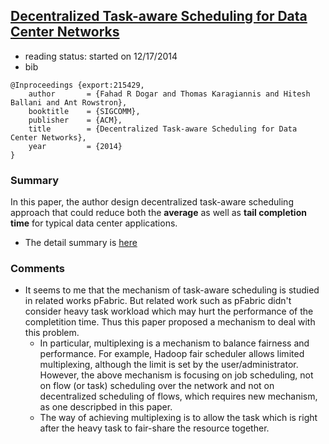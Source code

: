 ## [Decentralized Task-aware Scheduling for Data Center Networks](http://research.microsoft.com/apps/pubs/default.aspx?id=215429)

- reading status: started on 12/17/2014
- bib
```
@Inproceedings {export:215429,
    author       = {Fahad R Dogar and Thomas Karagiannis and Hitesh Ballani and Ant Rowstron},
    booktitle    = {SIGCOMM},
    publisher    = {ACM},
    title        = {Decentralized Task-aware Scheduling for Data Center Networks},
    year         = {2014}
}
```

### Summary
In this paper, the author design decentralized task-aware scheduling approach that could reduce both the **average** as well as **tail completion time** for typical data center applications.
- The detail summary is [here](../file/task-aware.md)

### Comments
- It seems to me that the mechanism of task-aware scheduling  is studied in related works pFabric. But related work such as pFabric didn't consider heavy task workload which may hurt the performance of the completition time. Thus this paper proposed a mechanism to deal with this problem.
    - In particular, multiplexing is a mechanism to balance fairness and performance. For example, Hadoop fair scheduler allows limited multiplexing, although the limit is set by the user/administrator. However, the above mechanism is focusing on job scheduling, not on flow (or task) scheduling over the network and not on decentralized scheduling of flows, which requires new mechanism, as one descripbed in this paper.
    - The way of achieving multiplexing is to allow the task which is right after the heavy task to fair-share the resource together.
